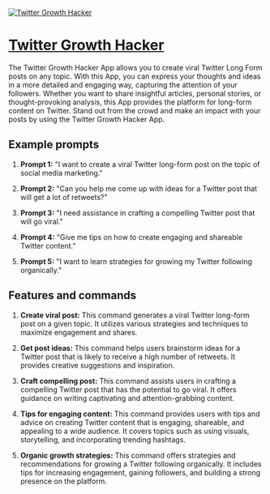 [![Twitter Growth Hacker](https://files.oaiusercontent.com/file-90QaE8ITYJ0TYqOJaNabwwPR?se=2123-10-18T14%3A19%3A28Z&sp=r&sv=2021-08-06&sr=b&rscc=max-age%3D31536000%2C%20immutable&rscd=attachment%3B%20filename%3D3039b041-678c-4ec7-a8c8-a0133231ac7f.png&sig=IYycoI6lGp5ALKHuFiURufb4DJrLRMwy5gU59OuE71Q%3D)](https://chat.openai.com/g/g-WBRchuVyU-twitter-growth-hacker)

# [Twitter Growth Hacker](https://chat.openai.com/g/g-WBRchuVyU-twitter-growth-hacker)

The Twitter Growth Hacker App allows you to create viral Twitter Long Form posts on any topic. With this App, you can express your thoughts and ideas in a more detailed and engaging way, capturing the attention of your followers. Whether you want to share insightful articles, personal stories, or thought-provoking analysis, this App provides the platform for long-form content on Twitter. Stand out from the crowd and make an impact with your posts by using the Twitter Growth Hacker App.

## Example prompts

1. **Prompt 1:** "I want to create a viral Twitter long-form post on the topic of social media marketing."

2. **Prompt 2:** "Can you help me come up with ideas for a Twitter post that will get a lot of retweets?"

3. **Prompt 3:** "I need assistance in crafting a compelling Twitter post that will go viral."

4. **Prompt 4:** "Give me tips on how to create engaging and shareable Twitter content."

5. **Prompt 5:** "I want to learn strategies for growing my Twitter following organically."


## Features and commands

1. **Create viral post:** This command generates a viral Twitter long-form post on a given topic. It utilizes various strategies and techniques to maximize engagement and shares.

2. **Get post ideas:** This command helps users brainstorm ideas for a Twitter post that is likely to receive a high number of retweets. It provides creative suggestions and inspiration.

3. **Craft compelling post:** This command assists users in crafting a compelling Twitter post that has the potential to go viral. It offers guidance on writing captivating and attention-grabbing content.

4. **Tips for engaging content:** This command provides users with tips and advice on creating Twitter content that is engaging, shareable, and appealing to a wide audience. It covers topics such as using visuals, storytelling, and incorporating trending hashtags.

5. **Organic growth strategies:** This command offers strategies and recommendations for growing a Twitter following organically. It includes tips for increasing engagement, gaining followers, and building a strong presence on the platform.